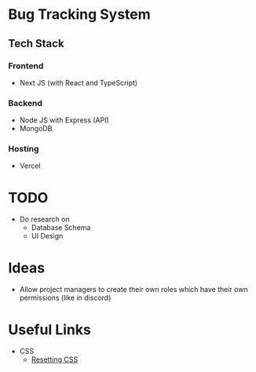 # Bug Tracking System

## Tech Stack

### Frontend

- Next JS (with React and TypeScript)

### Backend

- Node JS with Express (API)
- MongoDB

### Hosting

- Vercel

# TODO

- Do research on
    - Database Schema
    - UI Design

# Ideas

- Allow project managers to create their own roles which have their own permissions (like in discord)

# Useful Links

- CSS
    - [Resetting CSS](https://piccalil.li/blog/a-modern-css-reset/)
